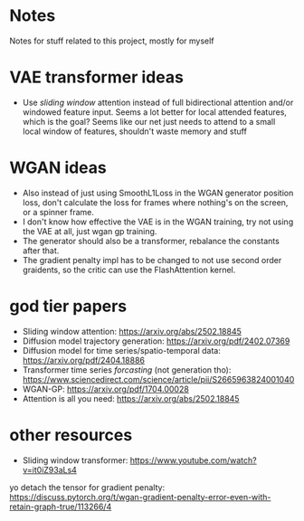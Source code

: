# Notes
Notes for stuff related to this project, mostly for myself

# VAE transformer ideas
- Use *sliding window* attention instead of full bidirectional attention and/or windowed feature input. Seems a lot better for local attended features, which is the goal? 
Seems like our net just needs to attend to a small local window of features, shouldn't waste memory and stuff

# WGAN ideas
- Also instead of just using SmoothL1Loss in the WGAN generator position loss, don't calculate the loss for frames where
nothing's on the screen, or a spinner frame. 
- I don't know how effective the VAE is in the WGAN training, try not using the VAE at all, just wgan gp training. 
- The generator should also be a transformer, rebalance the constants after that.
- The gradient penalty impl has to be changed to not use second order graidents, so the critic can use the FlashAttention kernel.

# god tier papers
- Sliding window attention: https://arxiv.org/abs/2502.18845
- Diffusion model trajectory generation: https://arxiv.org/pdf/2402.07369
- Diffusion model for time series/spatio-temporal data: https://arxiv.org/pdf/2404.18886
- Transformer time series *forcasting* (not generation tho): https://www.sciencedirect.com/science/article/pii/S2665963824001040
- WGAN-GP: https://arxiv.org/pdf/1704.00028
- Attention is all you need: https://arxiv.org/abs/2502.18845

# other resources
- Sliding window transformer: https://www.youtube.com/watch?v=it0iZ93aLs4

yo detach the tensor for gradient penalty: https://discuss.pytorch.org/t/wgan-gradient-penalty-error-even-with-retain-graph-true/113266/4
